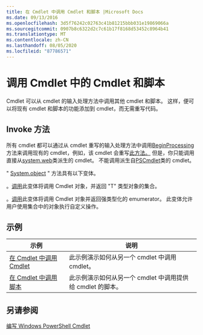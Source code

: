 ```yaml
---
title: 在 Cmdlet 中调用 Cmdlet 和脚本 |Microsoft Docs
ms.date: 09/13/2016
ms.openlocfilehash: 3d5f76242c02763c41b81215bbb031e19869066a
ms.sourcegitcommit: 0907b8c6322d2c7c61b17f8168d53452c8964b41
ms.translationtype: MT
ms.contentlocale: zh-CN
ms.lasthandoff: 08/05/2020
ms.locfileid: "87786571"
---
```

# <a name="invoking-cmdlets-and-scripts-within-a-cmdlet"></a>调用 Cmdlet 中的 Cmdlet 和脚本

Cmdlet 可以从 cmdlet 的输入处理方法中调用其他 cmdlet 和脚本。 这样，便可以将现有 cmdlet 和脚本的功能添加到 cmdlet，而无需重写代码。

## <a name="the-invoke-method"></a>Invoke 方法

所有 cmdlet 都可以通过从 cmdlet 重写的输入处理方法中调用[BeginProcessing](/dotnet/api/System.Management.Automation.Cmdlet.BeginProcessing)方法来调用现有的 cmdlet，例如，该 cmdlet 会重写[此方法。](/dotnet/api/System.Management.Automation.Cmdlet.Invoke) 但是，你只能调用直接从[system.web](/dotnet/api/System.Management.Automation.Cmdlet)类派生的 cmdlet。 不能调用派生自[PSCmdlet](/dotnet/api/System.Management.Automation.PSCmdlet)类的 cmdlet。

" [System.object](/dotnet/api/System.Management.Automation.Cmdlet.Invoke) " 方法具有以下变体。

。[调用](/dotnet/api/System.Management.Automation.Cmdlet.Invoke)此变体将调用 Cmdlet 对象，并返回 "T" 类型对象的集合。

。[调用](/dotnet/api/System.Management.Automation.Cmdlet.Invoke)此变体将调用 Cmdlet 对象并返回强类型化的 emumerator。 此变体允许用户使用集合中的对象执行自定义操作。

## <a name="examples"></a>示例

|示例|说明|
|-------------|-----------------|
|[在 Cmdlet 中调用 Cmdlet](./how-to-invoke-a-cmdlet-from-within-a-cmdlet.md)|此示例演示如何从另一个 cmdlet 中调用 cmdlet。|
|[在 Cmdlet 中调用脚本](./how-to-invoke-scripts-within-a-cmdlet.md)|此示例演示如何从另一个 cmdlet 中调用提供给 cmdlet 的脚本。|

## <a name="see-also"></a>另请参阅

[编写 Windows PowerShell Cmdlet](./writing-a-windows-powershell-cmdlet.md)
